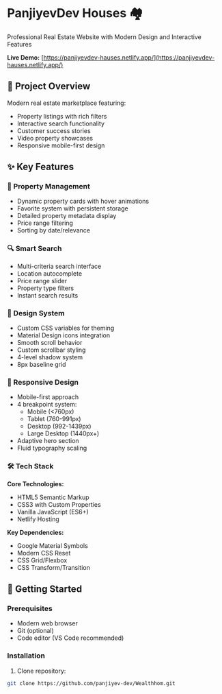 # PanjiyevDev Houses 🏘️

Professional Real Estate Website with Modern Design and Interactive Features

**Live Demo:** [https://panjiyevdev-hauses.netlify.app/](https://panjiyevdev-hauses.netlify.app/)

## 🌟 Project Overview

Modern real estate marketplace featuring:
- Property listings with rich filters
- Interactive search functionality
- Customer success stories
- Video property showcases
- Responsive mobile-first design

## ✨ Key Features

### 🏡 Property Management
- Dynamic property cards with hover animations
- Favorite system with persistent storage
- Detailed property metadata display
- Price range filtering
- Sorting by date/relevance

### 🔍 Smart Search
- Multi-criteria search interface
- Location autocomplete
- Price range slider
- Property type filters
- Instant search results

### 🎨 Design System
- Custom CSS variables for theming
- Material Design icons integration
- Smooth scroll behavior
- Custom scrollbar styling
- 4-level shadow system
- 8px baseline grid

### 📱 Responsive Design
- Mobile-first approach
- 4 breakpoint system:
  - Mobile (<760px)
  - Tablet (760-991px)
  - Desktop (992-1439px)
  - Large Desktop (1440px+)
- Adaptive hero section
- Fluid typography scaling

### 🛠️ Tech Stack

**Core Technologies:**
- HTML5 Semantic Markup
- CSS3 with Custom Properties
- Vanilla JavaScript (ES6+)
- Netlify Hosting

**Key Dependencies:**
- Google Material Symbols
- Modern CSS Reset
- CSS Grid/Flexbox
- CSS Transform/Transition

## 🚀 Getting Started

### Prerequisites
- Modern web browser
- Git (optional)
- Code editor (VS Code recommended)

### Installation
1. Clone repository:
```bash
git clone https://github.com/panjiyev-dev/Wealthhom.git
